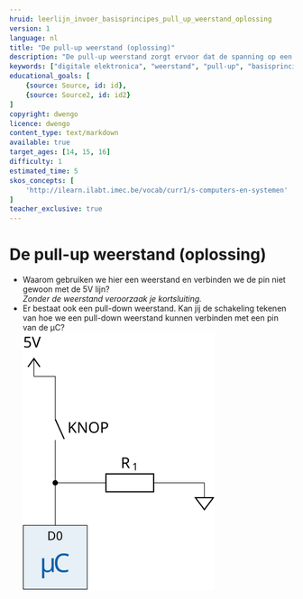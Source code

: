 ```yaml
---
hruid: leerlijn_invoer_basisprincipes_pull_up_weerstand_oplossing
version: 1
language: nl
title: "De pull-up weerstand (oplossing)"
description: "De pull-up weerstand zorgt ervoor dat de spanning op een pin steeds voorspelbaar is."
keywords: ["digitale elektronica", "weerstand", "pull-up", "basisprincipes", "microcontroller", "µC", "arduino", "dwenguino"]
educational_goals: [
    {source: Source, id: id}, 
    {source: Source2, id: id2}
]
copyright: dwengo
licence: dwengo
content_type: text/markdown
available: true
target_ages: [14, 15, 16]
difficulty: 1
estimated_time: 5
skos_concepts: [
    'http://ilearn.ilabt.imec.be/vocab/curr1/s-computers-en-systemen'
]
teacher_exclusive: true
---
```


# De pull-up weerstand (oplossing)

<ul>
    <li>Waarom gebruiken we hier een weerstand en verbinden we de pin niet gewoon met de 5V lijn?<br><em>Zonder de weerstand veroorzaak je kortsluiting.</em></li>
    <li>Er bestaat ook een pull-down weerstand. Kan jij de schakeling tekenen van hoe we een pull-down weerstand kunnen verbinden met een pin van de µC?<br><img src="img/pull_down.svg" alt="Voorbeeld pull-down weerstand" title="Voorbeeld pull-down weerstand"></img></li>
</ul>

